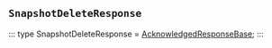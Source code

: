 ## `SnapshotDeleteResponse`
:::
type SnapshotDeleteResponse = [AcknowledgedResponseBase](./AcknowledgedResponseBase.md);
:::

